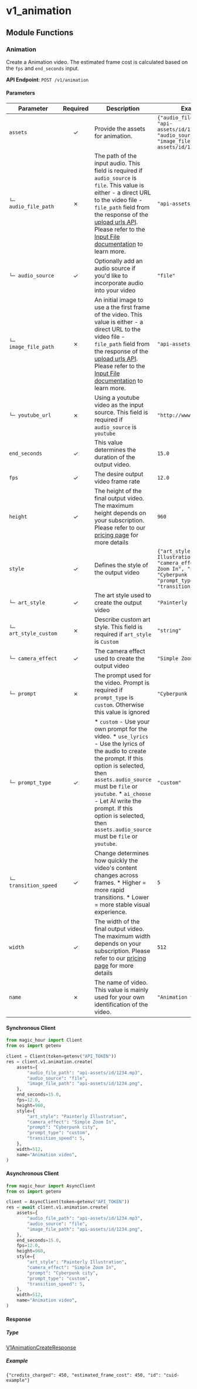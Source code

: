 # v1_animation

## Module Functions
### Animation <a name="create"></a>

Create a Animation video. The estimated frame cost is calculated based on the `fps` and `end_seconds` input.

**API Endpoint**: `POST /v1/animation`

#### Parameters

| Parameter | Required | Description | Example |
|-----------|:--------:|-------------|--------|
| `assets` | ✓ | Provide the assets for animation. | `{"audio_file_path": "api-assets/id/1234.mp3", "audio_source": "file", "image_file_path": "api-assets/id/1234.png"}` |
| `└─ audio_file_path` | ✗ | The path of the input audio. This field is required if `audio_source` is `file`. This value is either - a direct URL to the video file - `file_path` field from the response of the [upload urls API](https://docs.magichour.ai/api-reference/files/generate-asset-upload-urls).  Please refer to the [Input File documentation](https://docs.magichour.ai/api-reference/files/generate-asset-upload-urls#input-file) to learn more.  | `"api-assets/id/1234.mp3"` |
| `└─ audio_source` | ✓ | Optionally add an audio source if you'd like to incorporate audio into your video | `"file"` |
| `└─ image_file_path` | ✗ | An initial image to use a the first frame of the video. This value is either - a direct URL to the video file - `file_path` field from the response of the [upload urls API](https://docs.magichour.ai/api-reference/files/generate-asset-upload-urls).  Please refer to the [Input File documentation](https://docs.magichour.ai/api-reference/files/generate-asset-upload-urls#input-file) to learn more.  | `"api-assets/id/1234.png"` |
| `└─ youtube_url` | ✗ | Using a youtube video as the input source. This field is required if `audio_source` is `youtube` | `"http://www.example.com"` |
| `end_seconds` | ✓ | This value determines the duration of the output video. | `15.0` |
| `fps` | ✓ | The desire output video frame rate | `12.0` |
| `height` | ✓ | The height of the final output video. The maximum height depends on your subscription. Please refer to our [pricing page](https://magichour.ai/pricing) for more details | `960` |
| `style` | ✓ | Defines the style of the output video | `{"art_style": "Painterly Illustration", "camera_effect": "Simple Zoom In", "prompt": "Cyberpunk city", "prompt_type": "custom", "transition_speed": 5}` |
| `└─ art_style` | ✓ | The art style used to create the output video | `"Painterly Illustration"` |
| `└─ art_style_custom` | ✗ | Describe custom art style. This field is required if `art_style` is `Custom` | `"string"` |
| `└─ camera_effect` | ✓ | The camera effect used to create the output video | `"Simple Zoom In"` |
| `└─ prompt` | ✗ | The prompt used for the video. Prompt is required if `prompt_type` is `custom`. Otherwise this value is ignored | `"Cyberpunk city"` |
| `└─ prompt_type` | ✓ |  * `custom` - Use your own prompt for the video. * `use_lyrics` - Use the lyrics of the audio to create the prompt. If this option is selected, then `assets.audio_source` must be `file` or `youtube`. * `ai_choose` - Let AI write the prompt. If this option is selected, then `assets.audio_source` must be `file` or `youtube`. | `"custom"` |
| `└─ transition_speed` | ✓ | Change determines how quickly the video's content changes across frames.  * Higher = more rapid transitions. * Lower = more stable visual experience. | `5` |
| `width` | ✓ | The width of the final output video. The maximum width depends on your subscription. Please refer to our [pricing page](https://magichour.ai/pricing) for more details | `512` |
| `name` | ✗ | The name of video. This value is mainly used for your own identification of the video. | `"Animation video"` |

#### Synchronous Client

```python
from magic_hour import Client
from os import getenv

client = Client(token=getenv("API_TOKEN"))
res = client.v1.animation.create(
    assets={
        "audio_file_path": "api-assets/id/1234.mp3",
        "audio_source": "file",
        "image_file_path": "api-assets/id/1234.png",
    },
    end_seconds=15.0,
    fps=12.0,
    height=960,
    style={
        "art_style": "Painterly Illustration",
        "camera_effect": "Simple Zoom In",
        "prompt": "Cyberpunk city",
        "prompt_type": "custom",
        "transition_speed": 5,
    },
    width=512,
    name="Animation video",
)

```

#### Asynchronous Client

```python
from magic_hour import AsyncClient
from os import getenv

client = AsyncClient(token=getenv("API_TOKEN"))
res = await client.v1.animation.create(
    assets={
        "audio_file_path": "api-assets/id/1234.mp3",
        "audio_source": "file",
        "image_file_path": "api-assets/id/1234.png",
    },
    end_seconds=15.0,
    fps=12.0,
    height=960,
    style={
        "art_style": "Painterly Illustration",
        "camera_effect": "Simple Zoom In",
        "prompt": "Cyberpunk city",
        "prompt_type": "custom",
        "transition_speed": 5,
    },
    width=512,
    name="Animation video",
)

```

#### Response

##### Type
[V1AnimationCreateResponse](/magic_hour/types/models/v1_animation_create_response.py)

##### Example
`{"credits_charged": 450, "estimated_frame_cost": 450, "id": "cuid-example"}`
<!-- CUSTOM DOCS START -->

<!-- CUSTOM DOCS END -->

